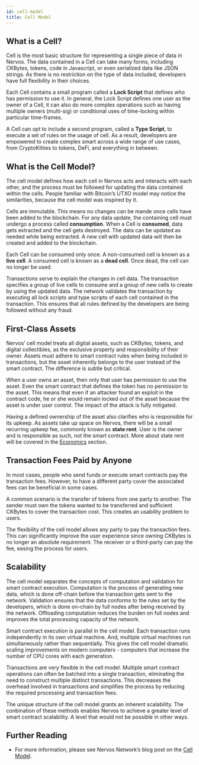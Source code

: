 ```yaml
---
id: cell-model
title: Cell Model
---
```


## What is a Cell?

Cell is the most basic structure for representing a single piece of data in Nervos. The data contained in a Cell can take many forms, including CKBytes, tokens, code in Javascript, or even serialized data like JSON strings. As there is no restriction on the type of data included, developers have full flexibility in their choices.

Each Cell contains a small program called a **Lock Script** that defines who has permission to use it. In general, the Lock Script defines one user as the owner of a Cell, it can also do more complex operations such as having multiple owners (multi-sig) or conditional uses of time-locking within particular time-frames.

A Cell can opt to include a second program, called a **Type Script**, to execute a set of rules on the usage of cell. As a result, developers are empowered to create complex smart across a wide range of use cases, from CryptoKitties to tokens, DeFi, and everything in between.

## What is the Cell Model?

The cell model defines how each cell in Nervos acts and interacts with each other, and the process must be followed for updating the data contained within the cells. People familiar with Bitcoin’s UTXO model may notice the similarities, because the cell model was inspired by it.

Cells are immutable. This means no changes can be mande once cells have been added to the blockchain. For any data update, the containing cell must undergo a process called **consumption**. When a Cell is **consumed**, data gets extracted and the cell gets destroyed. The data can be updated as needed while being extracted. A new cell with updated data will then be created and added to the blockchain.

Each Cell can be consumed only once. A non-consumed cell is known as a **live cell**. A consumed cell is known as a **dead cell**. Once dead, the cell can no longer be used.

Transactions serve to explain the changes in cell data. The transaction specifies a group of live cells to consume and a group of new cells to create by using the updated data. The network validates the transaction by executing all lock scripts and type scripts of each cell contained in the transaction. This ensures that all rules defined by the developers are being followed without any fraud.

## First-Class Assets

Nervos’ cell model treats all digital assets, such as CKBytes, tokens, and digital collectibles, as the exclusive property and responsibility of their owner. Assets must adhere to smart contract rules when being included in transactions, but the asset inherently belongs to the user instead of the smart contract. The difference is subtle but critical. 

When a user owns an asset, then only that user has permission to use the asset. Even the smart contract that defines the token has no permission to the asset. This means that even if an attacker found an exploit in the contract code, he or she would remain locked out of the asset because the asset is under user control. The impact of the attack is fully mitigated.

Having a defined ownership of the asset also clarifies who is responsible for its upkeep. As assets take up space on Nervos, there will be a small recurring upkeep fee, commonly known as **state rent**. User is the owner and is responsible as such, not the smart contract. More about state rent will be covered in the [Economics](economics) section.

## Transaction Fees Paid by Anyone

In most cases, people who send funds or execute smart contracts pay the transaction fees. However, to have a different party cover the associated fees can be beneficial in some cases.

A common scenario is the transfer of tokens from one party to another. The sender must own the tokens wanted to be transferred and sufficient CKBytes to cover the transaction cost. This creates an usability problem to users.

The flexibility of the cell model allows any party to pay the transaction fees. This can significantly improve the user experience since owning CKBytes is no longer an absolute requirement. The receiver or a third-party can pay the fee, easing the process for users.

## Scalability

The cell model separates the concepts of computation and validation for smart contract execution. Computation is the process of generating new data, which is done off-chain before the transaction gets sent to the network. Validation ensures that the data conforms to the rules set by the developers, which is done on-chain by full nodes after being received by the network. Offloading computation reduces the burden on full nodes and improves the total processing capacity of the network.

Smart contract execution is parallel in the cell model. Each transaction runs independently in its own virtual machine. And, multiple virtual machines run simultaneously rather than sequentially. This gives the cell model dramatic scaling improvements on modern computers - computers that increase the number of CPU cores with each generation.

Transactions are very flexible in the cell model. Multiple smart contract operations can often be batched into a single transaction, eliminating the need to construct multiple distinct transactions. This decreases the overhead involved in transactions and simplifies the process by reducing the required processing and transaction fees.

The unique structure of the cell model grants an inherent scalability. The conbination of these methods enables Nervos to achieve a greater level of smart contract scalability. A level that would not be possible in other ways.

## Further Reading

* For more information, please see Nervos Network’s blog post on the [Cell Model](https://medium.com/nervosnetwork/https-medium-com-nervosnetwork-cell-model-7323fca57571). 
